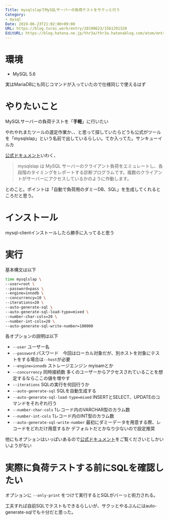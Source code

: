 ```yaml
---
Title: mysqlslapでMySQLサーバーの負荷テストをサクッと行う
Category:
- mysql
Date: 2019-06-23T21:02:00+09:00
URL: https://blog.turai.work/entry/20190623/1561291320
EditURL: https://blog.hatena.ne.jp/thr3a/thr3a.hatenablog.com/atom/entry/17680117127205464559
---
```


# 環境

- MySQL 5.6

実はMariaDBにも同じコマンドが入っていたので仕様同じで使えるはず

# やりたいこと

MySQLサーバーの負荷テストを「**手軽**」に行いたい

やれやれまたツールの選定作業か、、と思って探していたらどうも公式がツールを「mysqlslap」という名前で出しているらしい。てか入ってた。サンキューイルカ

[公式ドキュメント](https://dev.mysql.com/doc/refman/5.6/ja/mysqlslap.html)いわく、

> mysqlslap は MySQL サーバーのクライアント負荷をエミュレートし、各段階のタイミングをレポートする診断プログラムです。複数のクライアントがサーバーにアクセスしているかのように作動します。

とのこと。ポイントは「自動で負荷用のダミーDB、SQL」を生成してくれるところだと思う。

# インストール

mysql-clientインストールしたら勝手に入ってると思う

# 実行

基本構文は以下

```sh
time mysqlslap \
--user=root \
--password=pass \
--engine=innodb \
--concurrency=10 \
--iterations=20 \
--auto-generate-sql \
--auto-generate-sql-load-type=mixed \
--number-char-cols=20 \
--number-int-cols=20 \
--auto-generate-sql-write-number=100000
```

各オプションの説明は以下

- `--user` ユーザー名
- `--password` パスワード　今回はローカル対象だが、別ホストを対象にテストをする場合は`--host`が必要
- `--engine=innodb` ストレージエンジン myisamとか
- `--concurrency` 同時接続数 多くのユーザーからアクセスされていることを想定するならここの値を増やす
- `--iterations` SQLの実行を何回行うか
- `--auto-generate-sql` SQLを自動生成する
- `--auto-generate-sql-load-type=mixed` INSERTとSELECT、UPDATEのコマンドをそれぞれ行う
- `--number-char-cols` 1レコード内のVARCHAR型のカラム数
- `--number-int-cols` 1レコード内のINT型のカラム数
- `--auto-generate-sql-write-number` 最初にダミーデータを用意する際、レコードをどれだけ用意するか デフォルトだとかなり少ないので設定推奨

他にもオプションはいっぱいあるので[公式ドキュメント](https://dev.mysql.com/doc/refman/5.6/ja/mysqlslap.html)をご覧くださいとしかいいようがない

# 実際に負荷テストする前にSQLを確認したい

オプションに `--only-print` をつけて実行するとSQLがバーっと術力される。

工夫すれば自前SQLでテストもできるらしいが、サクッとやるぶんにはauto-generate-sqlでも十分だと思った。
